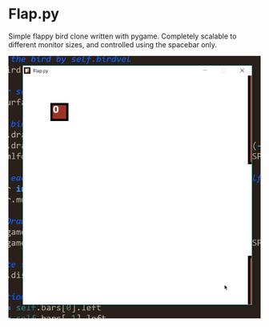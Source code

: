 # Flap.py

Simple flappy bird clone written with pygame. Completely scalable to different monitor sizes, and controlled using the spacebar only.

![gameplay](https://github.com/OscarSaharoy/Flap.py/blob/master/assets/gameplay.gif)
